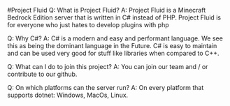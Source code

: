 #Project Fluid Q: What is Project Fluid? A: Project Fluid is a Minecraft Bedrock Edition server that is written in C# instead of PHP. Project Fluid is for everyone who just hates to develop plugins with php

Q: Why C#? A: C# is a modern and easy and performant language. We see this as being the dominant language in the Future. C# is easy to maintain and can be used very good for stuff like libraries when compared to C++.

Q: What can I do to join this project? A: You can join our team and / or contribute to our github.

Q: On which platforms can the server run? A: On every platform that supports dotnet: Windows, MacOs, Linux.